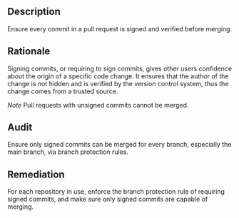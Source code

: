 ## Description

Ensure every commit in a pull request is signed and verified before merging.

## Rationale

Signing commits, or requiring to sign commits, gives other users confidence about the origin of a specific code change. It ensures that the author of the change is not hidden and is verified by the version control system, thus the change comes from a trusted source.

*Note* Pull requests with unsigned commits cannot be merged.

## Audit

Ensure only signed commits can be merged for every branch, especially the main branch, via branch protection rules.

## Remediation

For each repository in use, enforce the branch protection rule of requiring signed commits, and make sure only signed commits are capable of merging.
